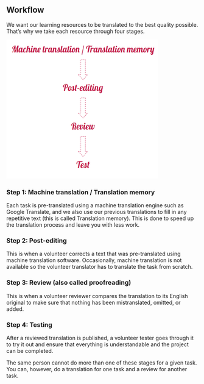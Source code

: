 ## Workflow

We want our learning resources to be translated to the best quality possible. That’s why we take each resource through four stages.

![Translation workflow](images/translation-workflow.png)

### Step 1: Machine translation / Translation memory

Each task is pre-translated using a machine translation engine such as Google Translate, and we also use our previous translations to fill in any repetitive text (this is called Translation memory). This is done to speed up the translation process and leave you with less work.

### Step 2: Post-editing

This is when a volunteer corrects a text that was pre-translated using machine translation software. Occasionally, machine translation is not available so the volunteer translator has to translate the task from scratch.

### Step 3: Review (also called proofreading)

This is when a volunteer reviewer compares the translation to its English original to make sure that nothing has been mistranslated, omitted, or added.

### Step 4: Testing

After a reviewed translation is published, a volunteer tester goes through it to try it out and ensure that everything is understandable and the project can be completed.

The same person cannot do more than one of these stages for a given task. You can, however, do a translation for one task and a review for another task.